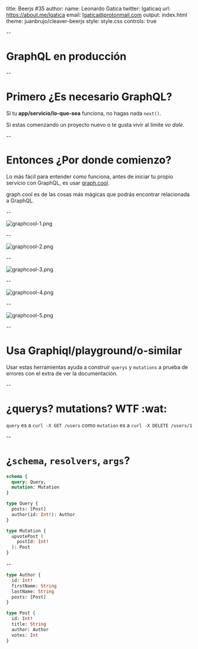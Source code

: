 title: Beerjs #35
author:
  name: Leonardo Gatica
  twitter: lgaticaq
  url: https://about.me/lgatica
  email: lgatica@protonmail.com
output: index.html
theme: juanbrujo/cleaver-beerjs
style: style.css
controls: true

--

# GraphQL en producción

--

# Primero ¿Es necesario GraphQL?

Si tu **app/servicio/lo-que-sea** funciona, no hagas nada `next()`.

Si estas comenzando un proyecto nuevo o te gusta vivir al limite _vo dale_.

--

# Entonces ¿Por donde comienzo?

Lo más fácil para entender como funciona, antes de iniciar tu propio servicio con GraphQL, es usar [graph.cool](https://www.graph.cool/).

graph.cool es de las cosas más mágicas que podrás encontrar relacionada a GraphQL.

--

![graphcool-1.png](img/graphcool-1.png)

--

![graphcool-2.png](img/graphcool-2.png)

--

![graphcool-3.png](img/graphcool-3.png)

--

![graphcool-4.png](img/graphcool-4.png)

--

![graphcool-5.png](img/graphcool-5.png)

--

# Usa Graphiql/playground/o-similar

Usar estas herramientas ayuda a construir `querys` y `mutations` a prueba de errores con el extra de ver la documentación.

--

# ¿querys? mutations? WTF :wat:

`query` es a `curl -X GET /users` como `mutation` es a `curl -X DELETE /users/1`

--

# ¿`schema`, `resolvers`, `args`?

```graphql
schema {
  query: Query,
  mutation: Mutation
}
```

```graphql
type Query {
  posts: [Post]
  author(id: Int!): Author
}

type Mutation {
  upvotePost (
    postId: Int!
  ): Post
}
```

--

```graphql
type Author {
  id: Int!
  firstName: String
  lastName: String
  posts: [Post]
}

type Post {
  id: Int!
  title: String
  author: Author
  votes: Int
}
```
